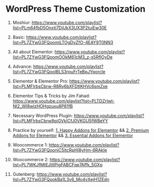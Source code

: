 
# WordPress Theme Customization

1. Moshiur: https://www.youtube.com/playlist?list=PLm64fbD5Onxti7DiUkX3UX3P2tuiEw30E

2. Basic: https://www.youtube.com/playlist?list=PL7ZYwG3FQoomiLTOgDvZfO-4EAY9T0NN3

3. All about Elementor: https://www.youtube.com/playlist?list=PL7ZYwG3FQoomOOkM61cM3_z-s5RflOyDe

4. Advance: https://www.youtube.com/playlist?list=PL7ZYwG3FQoolBLS3rpuFrTeBpJYqorcIe

5. Elementor & Elementor Pro: https://www.youtube.com/playlist?list=PLMFlrbsCbrw-R8Ry6bXFDtIKHVc6smZxe

6. Elementor Tips & Tricks by Jim Fahad: https://www.youtube.com/playlist?list=PLTDZrIwt-NI2_Wl8wlzHOHgzuxu8P81fB

7. Necessary WordPress Plugin: https://www.youtube.com/playlist?list=PLMFlrbsCbrw8piGVkICfJ0VKGU5fWBeYY

8. Practice by yourself: [1. Happy Addons for Elementor](https://wordpress.org/plugins/happy-elementor-addons/) && [2. Premium Addons for Elementor](https://wordpress.org/plugins/premium-addons-for-elementor/) && [3. Essential Addons for Elementor](https://wordpress.org/plugins/essential-addons-for-elementor-lite/)

9. Woocommerce 1: https://www.youtube.com/playlist?list=PL7ZYwG3FQooniC5itcRpHI8yHm-6RAkIe

10. Woocommerce 2: https://www.youtube.com/playlist?list=PL7WKJfMtEJttIPigFABCFqe7Affk_5GXp

11. Gutenberg: https://www.youtube.com/playlist?list=PL7ZYwG3FQookBa1L3v6_Mo4vXejH1ZEdn
